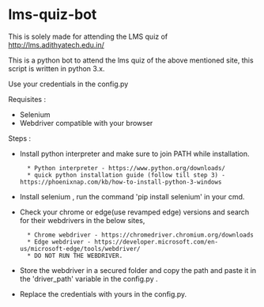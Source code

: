 # lms-quiz-bot
This is solely made for attending the LMS quiz of http://lms.adithyatech.edu.in/

This is a python bot to attend the lms quiz of the above mentioned site, this script is written in python 3.x.

Use your credentials in the config.py

Requisites :
  * Selenium
  * Webdriver compatible with your browser
  
Steps :
 * Install python interpreter and make sure to join PATH while installation.
 
         * Python interpreter - https://www.python.org/downloads/
         * quick python installation guide (follow till step 3) - https://phoenixnap.com/kb/how-to-install-python-3-windows
         
 * Install selenium , run the command 'pip install selenium' in your cmd.
 * Check your chrome or edge(use revamped edge) versions and search for their webdrivers in the below sites,
 
         * Chrome webdriver - https://chromedriver.chromium.org/downloads
         * Edge webdriver - https://developer.microsoft.com/en-us/microsoft-edge/tools/webdriver/
         * DO NOT RUN THE WEBDRIVER.
         
 * Store the webdriver in a secured folder and copy the path and paste it in the 'driver_path' variable in the config.py .
 * Replace the credentials with yours in the config.py.
